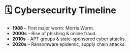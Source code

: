 # 🗓️ Cybersecurity Timeline  

- **1988** – First major worm: Morris Worm.  
- **2000s** – Rise of phishing & online fraud.  
- **2010s** – APT groups & state-sponsored cyber attacks.  
- **2020s** – Ransomware epidemic, supply chain attacks.  
